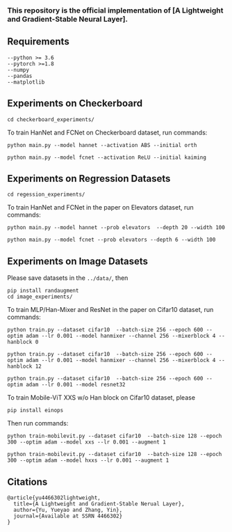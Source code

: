### This repository is the official implementation of [A Lightweight and Gradient-Stable Neural Layer].

## Requirements
```
--python >= 3.6
--pytorch >=1.8
--numpy
--pandas
--matplotlib
```
## Experiments on Checkerboard

```
cd checkerboard_experiments/
```

To train HanNet and FCNet on Checkerboard dataset, run commands:

```
python main.py --model hannet --activation ABS --initial orth 

python main.py --model fcnet --activation ReLU --initial kaiming
```

## Experiments on Regression Datasets
```
cd regession_experiments/
```
To train HanNet and FCNet in the paper on Elevators dataset, run commands:
```
python main.py --model hannet --prob elevators  --depth 20 --width 100

python main.py --model fcnet --prob elevators --depth 6 --width 100 
```

## Experiments on Image Datasets

Please save datasets in the `../data/`, then
```
pip install randaugment
cd image_experiments/
```
To train MLP/Han-Mixer and ResNet in the paper on Cifar10 dataset, run commands:
```
python train.py --dataset cifar10  --batch-size 256 --epoch 600 --optim adam --lr 0.001 --model hanmixer --channel 256 --mixerblock 4 --hanblock 0 

python train.py --dataset cifar10  --batch-size 256 --epoch 600 --optim adam --lr 0.001 --model hanmixer --channel 256 --mixerblock 4 --hanblock 12

python train.py --dataset cifar10  --batch-size 256 --epoch 600 --optim adam --lr 0.001 --model resnet32 
```

To train Mobile-ViT XXS w/o Han block on Cifar10 dataset, please 
```
pip install einops
```
Then run commands:
```
python train-mobilevit.py --dataset cifar10  --batch-size 128 --epoch 300 --optim adam --model xxs --lr 0.001 --augment 1 

python train-mobilevit.py --dataset cifar10  --batch-size 128 --epoch 300 --optim adam --model hxxs --lr 0.001 --augment 1 
```

## Citations
```
@article{yu4466302lightweight,
  title={A Lightweight and Gradient-Stable Nerual Layer},
  author={Yu, Yueyao and Zhang, Yin},
  journal={Available at SSRN 4466302}
}
```